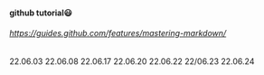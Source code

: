 
#### github tutorial:smiley:
###### https://guides.github.com/features/mastering-markdown/

22.06.03
22.06.08
22.06.17
22.06.20
22.06.22
22/06.23
22.06.24
